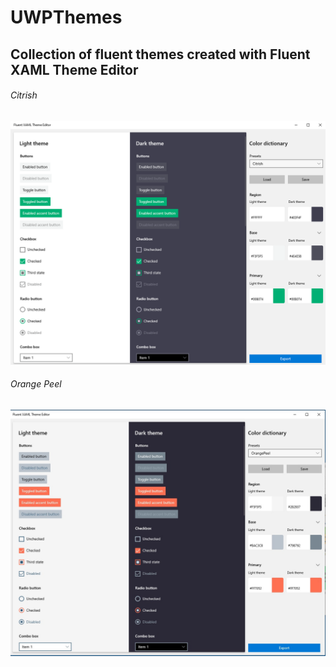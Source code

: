 # UWPThemes
## Collection of fluent themes created with Fluent XAML Theme Editor
###### Citrish
![Citrish](https://github.com/Xaragua/UWPThemes/blob/master/Citrish.png)


###### Orange Peel
![OrangePeel](https://github.com/Xaragua/UWPThemes/blob/master/OrangePeel.jpg)

